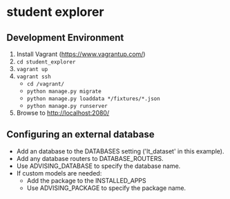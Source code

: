 # student explorer #

## Development Environment ##
1. Install Vagrant (https://www.vagrantup.com/)
2. `cd student_explorer`
3. `vagrant up`
4. `vagrant ssh`
    - `cd /vagrant/`
    - `python manage.py migrate`
    - `python manage.py loaddata */fixtures/*.json`
    - `python manage.py runserver`
7. Browse to [http://localhost:2080/](http://localhost:2080/)

## Configuring an external database ##
- Add an database to the DATABASES setting ('lt_dataset' in this example).
- Add any database routers to DATABASE_ROUTERS.
- Use ADVISING_DATABASE to specify the database name.
- If custom models are needed:
    - Add the package to the INSTALLED_APPS
    - Use ADVISING_PACKAGE to specify the package name.
